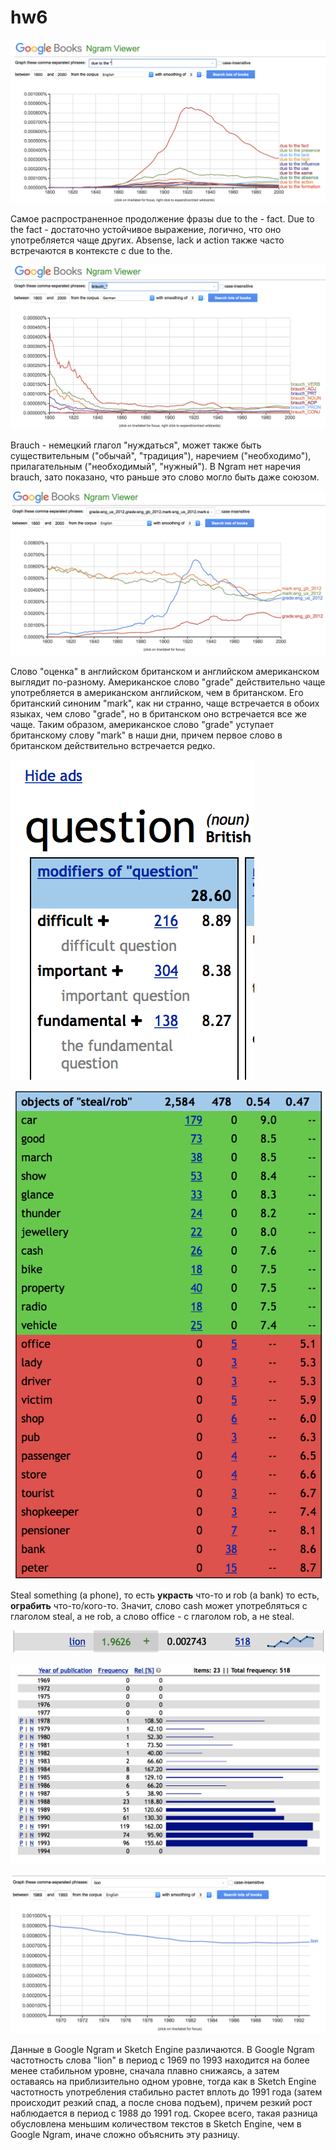 # hw6

![Задание 1.1](https://raw.githubusercontent.com/Alinasaa/hw6/master/Снимок%20экрана%202018-04-08%20в%2015.31.47.png)

Самое распространенное продолжение фразы due to the - fact. Due to the fact - достаточно устойчивое выражение, логично, что оно употребляется чаще других. Absense, lack и action также часто встречаются в контексте с due to the.

![Задание 1.2](https://raw.githubusercontent.com/Alinasaa/hw6/master/Снимок%20экрана%202018-04-08%20в%2015.37.44.png)

Brauch - немецкий глагол "нуждаться", может также быть существительным ("обычай", "традиция"), наречием ("необходимо"), прилагательным ("необходимый", "нужный"). В Ngram нет наречия brauch, зато показано, что раньше это слово могло быть даже союзом.

![Задание 1.3](https://raw.githubusercontent.com/Alinasaa/hw6/master/Снимок%20экрана%202018-04-08%20в%2015.48.54.png)

Слово "оценка" в английском британском и английском американском выглядит по-разному. Американское слово "grade" действительно чаще употребляется в американском английском, чем в британском. Его британский синоним "mark", как ни странно, чаще встречается в обоих языках, чем слово "grade", но в британском оно встречается все же чаще. Таким образом, американское слово "grade" уступает британскому слову "mark" в наши дни, причем первое слово в британском действительно встречается редко.

![Задание 2.1](https://raw.githubusercontent.com/Alinasaa/hw6/master/Снимок%20экрана%202018-04-08%20в%2015.58.40.png)

![Задание 2.2](https://raw.githubusercontent.com/Alinasaa/hw6/master/Снимок%20экрана%202018-04-08%20в%2018.07.25.png)

Steal something (a phone), то есть **украсть** что-то и rob (a bank) то есть, **ограбить** что-то/кого-то. Значит, слово cash может употребляться с глаголом steal, а не rob, а слово office - с глаголом rob, а не steal.

![Задание 2.3](https://raw.githubusercontent.com/Alinasaa/hw6/master/Снимок%20экрана%202018-04-08%20в%2016.12.16.png)

![Задание 2.3](https://raw.githubusercontent.com/Alinasaa/hw6/master/Снимок%20экрана%202018-04-08%20в%2016.13.42.png)

![Задание 2.3](https://raw.githubusercontent.com/Alinasaa/hw6/master/Снимок%20экрана%202018-04-08%20в%2016.16.42.png)

Данные в Google Ngram и Sketch Engine различаются. В Google Ngram частотность слова "lion" в период с 1969 по 1993 находится на более менее стабильном уровне, сначала плавно снижаясь, а затем оставаясь на приблизительно одном уровне, тогда как в Sketch Engine частотность употребления стабильно растет вплоть до 1991 года (затем происходит резкий спад, а после снова подъем), причем резкий рост наблюдается в период с 1988 до 1991 год. Скорее всего, такая разница обусловлена меньшим количеством текстов в Sketch Engine, чем в Google Ngram, иначе сложно объяснить эту разницу.
